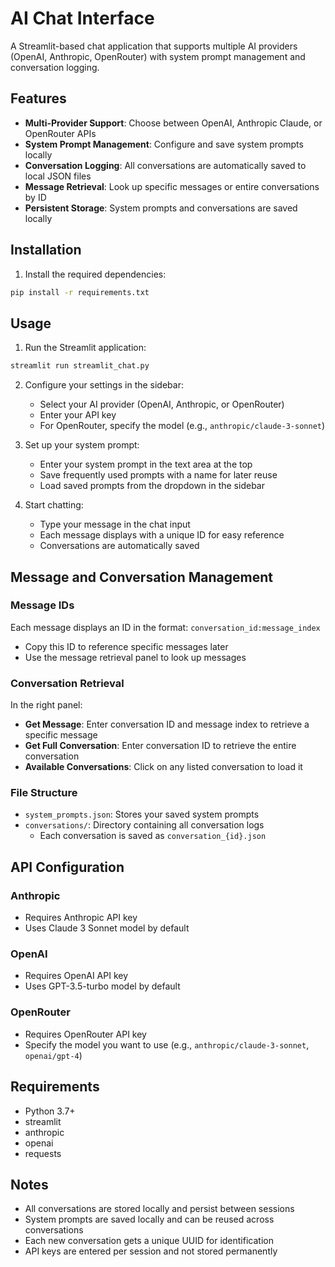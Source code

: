 # AI Chat Interface

A Streamlit-based chat application that supports multiple AI providers (OpenAI, Anthropic, OpenRouter) with system prompt management and conversation logging.

## Features

- **Multi-Provider Support**: Choose between OpenAI, Anthropic Claude, or OpenRouter APIs
- **System Prompt Management**: Configure and save system prompts locally
- **Conversation Logging**: All conversations are automatically saved to local JSON files
- **Message Retrieval**: Look up specific messages or entire conversations by ID
- **Persistent Storage**: System prompts and conversations are saved locally

## Installation

1. Install the required dependencies:
```bash
pip install -r requirements.txt
```

## Usage

1. Run the Streamlit application:
```bash
streamlit run streamlit_chat.py
```

2. Configure your settings in the sidebar:
   - Select your AI provider (OpenAI, Anthropic, or OpenRouter)
   - Enter your API key
   - For OpenRouter, specify the model (e.g., `anthropic/claude-3-sonnet`)

3. Set up your system prompt:
   - Enter your system prompt in the text area at the top
   - Save frequently used prompts with a name for later reuse
   - Load saved prompts from the dropdown in the sidebar

4. Start chatting:
   - Type your message in the chat input
   - Each message displays with a unique ID for easy reference
   - Conversations are automatically saved

## Message and Conversation Management

### Message IDs
Each message displays an ID in the format: `conversation_id:message_index`
- Copy this ID to reference specific messages later
- Use the message retrieval panel to look up messages

### Conversation Retrieval
In the right panel:
- **Get Message**: Enter conversation ID and message index to retrieve a specific message
- **Get Full Conversation**: Enter conversation ID to retrieve the entire conversation
- **Available Conversations**: Click on any listed conversation to load it

### File Structure
- `system_prompts.json`: Stores your saved system prompts
- `conversations/`: Directory containing all conversation logs
  - Each conversation is saved as `conversation_{id}.json`

## API Configuration

### Anthropic
- Requires Anthropic API key
- Uses Claude 3 Sonnet model by default

### OpenAI
- Requires OpenAI API key
- Uses GPT-3.5-turbo model by default

### OpenRouter
- Requires OpenRouter API key
- Specify the model you want to use (e.g., `anthropic/claude-3-sonnet`, `openai/gpt-4`)

## Requirements

- Python 3.7+
- streamlit
- anthropic
- openai
- requests

## Notes

- All conversations are stored locally and persist between sessions
- System prompts are saved locally and can be reused across conversations
- Each new conversation gets a unique UUID for identification
- API keys are entered per session and not stored permanently